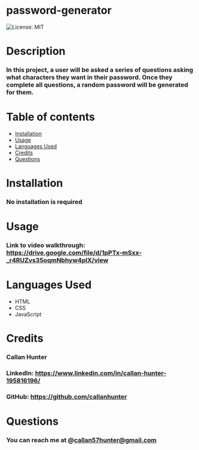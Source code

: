# password-generator

![License: MIT](https://img.shields.io/badge/License-MIT-yellow.svg)

# Description

### In this project, a user will be asked a series of questions asking what characters they want in their password. Once they complete all questions, a random password will be generated for them.

# Table of contents

- [Installation](#installation)
- [Usage](#usage)
- [Languages Used](#languages-used)
- [Credits](#credits)
- [Questions](#questions)

# Installation

### No installation is required

# Usage

### Link to video walkthrough: https://drive.google.com/file/d/1pPTx-mSxx-_r4RUZvs35oqmNbhyw4pIX/view

# Languages Used

- HTML
- CSS
- JavaScript

# Credits

### Callan Hunter

### LinkedIn: https://www.linkedin.com/in/callan-hunter-195816196/

### GitHub: https://github.com/callanhunter

# Questions

### You can reach me at @callan57hunter@gmail.com
